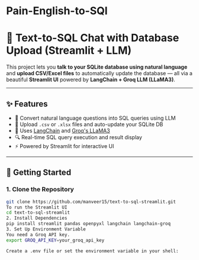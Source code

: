 # Pain-English-to-SQl
# 🧠 Text-to-SQL Chat with Database Upload (Streamlit + LLM)

This project lets you **talk to your SQLite database using natural language** and **upload CSV/Excel files** to automatically update the database — all via a beautiful **Streamlit UI** powered by **LangChain + Groq LLM (LLaMA3)**.

---

## ✨ Features

- 💬 Convert natural language questions into SQL queries using LLM
- 📁 Upload `.csv` or `.xlsx` files and auto-update your SQLite DB
- 🧠 Uses [LangChain](https://www.langchain.com/) and [Groq's LLaMA3](https://console.groq.com/)
- 🔍 Real-time SQL query execution and result display
- ⚡ Powered by Streamlit for interactive UI

---

## 🚀 Getting Started

### 1. Clone the Repository

```bash
git clone https://github.com/manveer15/text-to-sql-streamlit.git
To run the Streamlit UI
cd text-to-sql-streamlit
2. Install Dependencies
pip install streamlit pandas openpyxl langchain langchain-groq
3. Set Up Environment Variable
You need a Groq API key.
export GROQ_API_KEY=your_groq_api_key

Create a .env file or set the environment variable in your shell:
